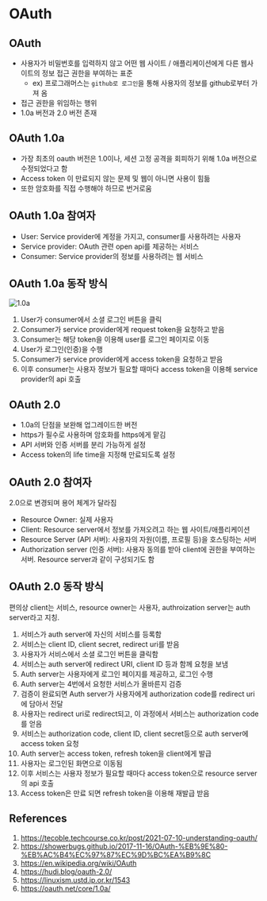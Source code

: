 # OAuth

## OAuth

- 사용자가 비밀번호를 입력하지 않고 어떤 웹 사이트 / 애플리케이션에게 다른 웹사이트의 정보 접근 권한을 부여하는 표준
  - ex) 프로그래머스는 `github로 로그인`을 통해 사용자의 정보를 github로부터 가져 옴
- 접근 권한을 위임하는 행위
- 1.0a 버전과 2.0 버전 존재

## OAuth 1.0a

- 가장 최초의 oauth 버전은 1.0이나, 세션 고정 공격을 회피하기 위해 1.0a 버전으로 수정되었다고 함
- Access token 이 만료되지 않는 문제 및 웹이 아니면 사용이 힘듦
- 또한 암호화를 직접 수행해야 하므로 번거로움

## OAuth 1.0a 참여자

- User: Service provider에 계정을 가지고, consumer를 사용하려는 사용자
- Service provider: OAuth 관련 open api를 제공하는 서비스
- Consumer: Service provider의 정보를 사용하려는 웹 서비스

## OAuth 1.0a 동작 방식

![1.0a](https://oauth.net/core/diagram.png)

1. User가 consumer에서 소셜 로그인 버튼을 클릭
2. Consumer가 service provider에게 request token을 요청하고 받음
3. Consumer는 해당 token을 이용해 user를 로그인 페이지로 이동
4. User가 로그인(인증)을 수행
5. Consumer가 service provider에게 access token을 요청하고 받음
6. 이후 consumer는 사용자 정보가 필요할 때마다 access token을 이용해 service provider의 api 호출

## OAuth 2.0

- 1.0a의 단점을 보완해 업그레이드한 버전
- https가 필수로 사용하며 암호화를 https에게 맡김
- API 서버와 인증 서버를 분리 가능하게 설정
- Access token의 life time을 지정해 만료되도록 설정

## OAuth 2.0 참여자

2.0으로 변경되며 용어 체계가 달라짐

- Resource Owner: 실제 사용자
- Client: Resource server에서 정보를 가져오려고 하는 웹 사이트/애플리케이션
- Resource Server (API 서버): 사용자의 자원(이름, 프로필 등)을 호스팅하는 서버
- Authorization server (인증 서버): 사용자 동의를 받아 client에 권한을 부여하는 서버. Resource server과 같이 구성되기도 함

## OAuth 2.0 동작 방식

편의상 client는 서비스, resource owner는 사용자, authroization server는 auth server라고 지칭.

1. 서비스가 auth server에 자신의 서비스를 등록함
2. 서비스는 client ID, client secret, redirect uri를 받음
3. 사용자가 서비스에서 소셜 로그인 버튼을 클릭함
4. 서비스는 auth server에 redirect URI, client ID 등과 함께 요청을 보냄
5. Auth server는 사용자에게 로그인 페이지를 제공하고, 로그인 수행
6. Auth server는 4번에서 요청한 서비스가 올바른지 검증
7. 검증이 완료되면 Auth server가 사용자에게 authorization code를 redirect uri에 담아서 전달
8. 사용자는 redirect uri로 redirect되고, 이 과정에서 서비스는 authorization code를 얻음
9. 서비스는 authorization code, client ID, client secret등으로 auth server에 access token 요청
10. Auth server는 access token, refresh token을 client에게 발급
11. 사용자는 로그인된 화면으로 이동됨
12. 이후 서비스는 사용자 정보가 필요할 때마다 access token으로 resource server의 api 호출
13. Access token은 만료 되면 refresh token을 이용해 재발급 받음

## References

1. https://tecoble.techcourse.co.kr/post/2021-07-10-understanding-oauth/
2. https://showerbugs.github.io/2017-11-16/OAuth-%EB%9E%80-%EB%AC%B4%EC%97%87%EC%9D%BC%EA%B9%8C
3. https://en.wikipedia.org/wiki/OAuth
4. https://hudi.blog/oauth-2.0/
5. https://linuxism.ustd.ip.or.kr/1543
6. https://oauth.net/core/1.0a/
